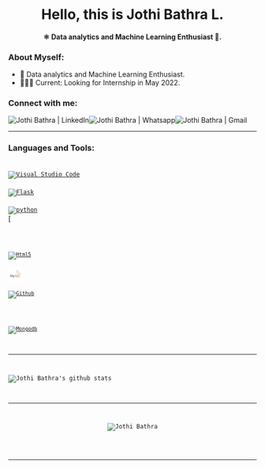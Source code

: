 <h1 align="center">Hello, this is Jothi Bathra L.</h1>
<h4 align="center">⚛ Data analytics and Machine Learning Enthusiast 🤖.</h4>

### **About Myself:**
 - 🚀 Data analytics and  Machine Learning Enthusiast.
 - 🙍🏽‍♂️ Current: Looking for Internship in May 2022.
 

### **Connect with me:**
[<img align="left" alt="Jothi Bathra | LinkedIn" height="30px" src="https://img.icons8.com/doodle/2x/linkedin--v2.png" />][linkedin]
[<img align="left" alt="Jothi Bathra | Whatsapp" height="30px" src="https://img.icons8.com/doodle/2x/whatsapp.png" />][whatsapp]
[<img align="left" alt="Jothi Bathra | Gmail" height="30px" src="https://img.icons8.com/doodle/2x/gmail.png" />][gmail]
<br />

---

### Languages and Tools:

[<code>
<img alt="Visual Studio Code" width="30px" src="https://img.icons8.com/fluent/240/000000/visual-studio-code-2019.png" />
</code>](https://code.visualstudio.com/)
[<code>
<img alt="Flask" width="30px" src="https://cdn.freebiesupply.com/logos/large/2x/flask-logo-png-transparent.png" />
</code>](https://flask.palletsprojects.com/en/2.0.x/)
[<code>
<img alt="python" width="30px" src="https://img.icons8.com/color/240/000000/python.png">
</code>](https://www.python.org/)
[<code>

[<code>
<img alt="Html5" width="30px" src="https://img.icons8.com/color/240/000000/html-5.png">
</code>](https://developer.mozilla.org/en-US/docs/Web/HTML)
[<code>
<img alt="MySQL" width="30px" src="https://raw.githubusercontent.com/github/explore/80688e429a7d4ef2fca1e82350fe8e3517d3494d/topics/mysql/mysql.png">
</code>](https://dev.mysql.com/)
[<code>
<img alt="Github" width="26px" src="https://img.icons8.com/ios-glyphs/240/000000/github.png">
</code>](https://github.com/)

[<code>
<img alt="Mongodb" width="26px" src="https://infinapps.com/wp-content/uploads/2018/10/mongodb-logo.png">
</code>](https://www.mongodb.com/)


---

![Jothi Bathra's github stats](https://github-readme-stats.vercel.app/api?username=jothi-bathra&show_icons=true&hide_border=true&theme=tokyonight)

---

<p align="center"> <img src="https://komarev.com/ghpvc/?username=jothi-bathra" alt="Jothi Bathra" /> </p>

---

[linkedin]: https://www.linkedin.com/in/jothi-bathra/
[gmail]: mailto:jothibathra@gmail.com
[whatsapp]: https://wa.me/919361229447
